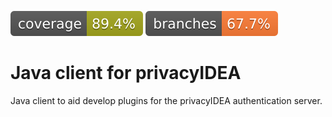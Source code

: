 ![Coverage](.github/badges/jacoco.svg)
![Branches](.github/badges/branches.svg)

# Java client for privacyIDEA
Java client to aid develop plugins for the privacyIDEA authentication server.
